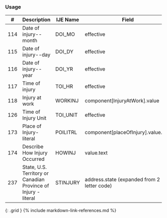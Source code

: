 ### Usage


| **#** |  **Description**   |  **IJE Name**   |  **Field**  |  **Type**  | **Value Set**  |
| ---------| ------------- | ------------ | -------------- | -------- | -------- |
| 114 | Date of injury--month | DOI_MO| effective | dateTime | See [PartialDatesAndTimes] | 
| 115 | Date of injury--day | DOI_DY| effective | dateTime | See [PartialDatesAndTimes] | 
| 116 | Date of injury--year | DOI_YR| effective | dateTime | See [PartialDatesAndTimes] | 
| 117 | Time of injury | TOI_HR| effective | dateTime | See [PartialDatesAndTimes] | 
| 118 | Injury at work | WORKINJ| component[InjuryAtWork].value | codeable | [YesNoUnknownNotApplicableVS] | 
| 126 | Time of Injury Unit | TOI_UNIT| effective | dateTime | See [PartialDatesAndTimes] | 
| 173 | Place of Injury- literal | POILITRL| component[placeOfInjury].value.text | string |  | 
| 174 | Describe How Injury Occurred | HOWINJ| value.text | string |  | 
| 237 | State, U.S. Territory or Canadian Province of Injury - literal | STINJURY| address.state (expanded from 2 letter code) | string | [StateTerritoryProvinceVS] | 
{: .grid }
{% include markdown-link-references.md %}
